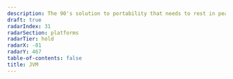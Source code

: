 ```yaml
---
description: The 90's solution to portability that needs to rest in peace
draft: true
radarIndex: 31
radarSection: platforms
radarTier: hold
radarX: -81
radarY: 467
table-of-contents: false
title: JVM
---
```

